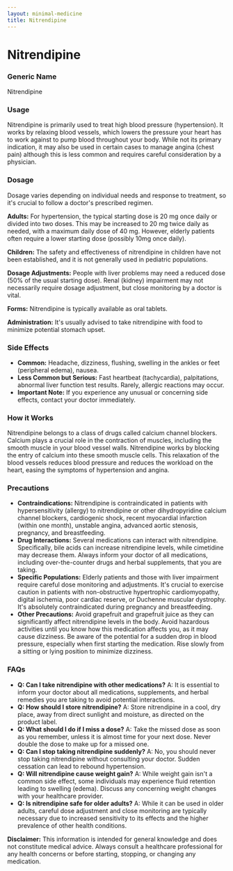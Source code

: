 ```yaml
---
layout: minimal-medicine
title: Nitrendipine
---
```


# Nitrendipine
### Generic Name
Nitrendipine

### Usage
Nitrendipine is primarily used to treat high blood pressure (hypertension).  It works by relaxing blood vessels, which lowers the pressure your heart has to work against to pump blood throughout your body.  While not its primary indication, it may also be used in certain cases to manage angina (chest pain) although this is less common and requires careful consideration by a physician.

### Dosage
Dosage varies depending on individual needs and response to treatment, so it's crucial to follow a doctor's prescribed regimen.

**Adults:**  For hypertension, the typical starting dose is 20 mg once daily or divided into two doses.  This may be increased to 20 mg twice daily as needed, with a maximum daily dose of 40 mg.  However,  elderly patients often require a lower starting dose (possibly 10mg once daily).

**Children:**  The safety and effectiveness of nitrendipine in children have not been established, and it is not generally used in pediatric populations.

**Dosage Adjustments:**  People with liver problems may need a reduced dose (50% of the usual starting dose).  Renal (kidney) impairment may not necessarily require dosage adjustment, but close monitoring by a doctor is vital.


**Forms:**  Nitrendipine is typically available as oral tablets.

**Administration:** It's usually advised to take nitrendipine with food to minimize potential stomach upset.

### Side Effects

* **Common:** Headache, dizziness, flushing, swelling in the ankles or feet (peripheral edema), nausea.
* **Less Common but Serious:**  Fast heartbeat (tachycardia), palpitations, abnormal liver function test results.  Rarely, allergic reactions may occur.
* **Important Note:** If you experience any unusual or concerning side effects, contact your doctor immediately.


### How it Works
Nitrendipine belongs to a class of drugs called calcium channel blockers.  Calcium plays a crucial role in the contraction of muscles, including the smooth muscle in your blood vessel walls. Nitrendipine works by blocking the entry of calcium into these smooth muscle cells. This relaxation of the blood vessels reduces blood pressure and reduces the workload on the heart, easing the symptoms of hypertension and angina.


### Precautions

* **Contraindications:** Nitrendipine is contraindicated in patients with hypersensitivity (allergy) to nitrendipine or other dihydropyridine calcium channel blockers, cardiogenic shock, recent myocardial infarction (within one month), unstable angina, advanced aortic stenosis, pregnancy, and breastfeeding.
* **Drug Interactions:**  Several medications can interact with nitrendipine.  Specifically, bile acids can increase nitrendipine levels, while cimetidine may decrease them.  Always inform your doctor of all medications, including over-the-counter drugs and herbal supplements, that you are taking.
* **Specific Populations:**  Elderly patients and those with liver impairment require careful dose monitoring and adjustments.  It's crucial to exercise caution in patients with non-obstructive hypertrophic cardiomyopathy, digital ischemia, poor cardiac reserve, or Duchenne muscular dystrophy.  It's absolutely contraindicated during pregnancy and breastfeeding.
* **Other Precautions:** Avoid grapefruit and grapefruit juice as they can significantly affect nitrendipine levels in the body.  Avoid hazardous activities until you know how this medication affects you, as it may cause dizziness.  Be aware of the potential for a sudden drop in blood pressure, especially when first starting the medication.  Rise slowly from a sitting or lying position to minimize dizziness.

### FAQs

* **Q: Can I take nitrendipine with other medications?**  A:  It is essential to inform your doctor about all medications, supplements, and herbal remedies you are taking to avoid potential interactions.
* **Q: How should I store nitrendipine?** A: Store nitrendipine in a cool, dry place, away from direct sunlight and moisture, as directed on the product label.
* **Q: What should I do if I miss a dose?** A: Take the missed dose as soon as you remember, unless it is almost time for your next dose.  Never double the dose to make up for a missed one.
* **Q: Can I stop taking nitrendipine suddenly?**  A:  No, you should never stop taking nitrendipine without consulting your doctor.  Sudden cessation can lead to rebound hypertension.
* **Q:  Will nitrendipine cause weight gain?** A: While weight gain isn't a common side effect, some individuals may experience fluid retention leading to swelling (edema). Discuss any concerning weight changes with your healthcare provider.
* **Q: Is nitrendipine safe for older adults?** A: While it can be used in older adults, careful dose adjustment and close monitoring are typically necessary due to increased sensitivity to its effects and the higher prevalence of other health conditions.


**Disclaimer:** This information is intended for general knowledge and does not constitute medical advice. Always consult a healthcare professional for any health concerns or before starting, stopping, or changing any medication.

